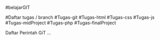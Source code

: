 #belajarGIT

#Daftar tugas / branch
#Tugas-git
#Tugas-html
#Tugas-css
#Tugas-js
#Tugas-midProject
#Tugas-php
#Tugas-finalProject

Daftar Perintah GiT
...
